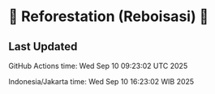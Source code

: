 
# 🌳 Reforestation (Reboisasi) 🌲

## Last Updated

GitHub Actions time: Wed Sep 10 09:23:02 UTC 2025

Indonesia/Jakarta time: Wed Sep 10 16:23:02 WIB 2025
